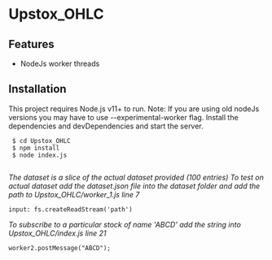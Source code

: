 # Upstox_OHLC

## Features
* NodeJs worker threads

## Installation
This project requires Node.js v11+ to run. Note: If you are using old nodeJs versions you may have to use --experimental-worker flag.
Install the dependencies and devDependencies and start the server.
```
 $ cd Upstox_OHLC
 $ npm install
 $ node index.js
 
```

*The dataset is a slice of the actual dataset provided (100 entries)
 To test on actual dataset add the dataset.json file into the dataset folder and add the path to Upstox_OHLC/worker_1.js
 line 7*
 ```
 input: fs.createReadStream('path') 
 ```

*To subscribe to a particular stock of name 'ABCD' add the string into  Upstox_OHLC/index.js
 line 21*
```
worker2.postMessage("ABCD");
```
